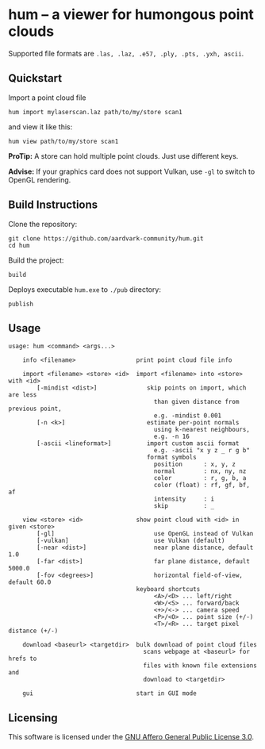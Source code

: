 # hum – a viewer for **hum**ongous point clouds

Supported file formats are `.las, .laz, .e57, .ply, .pts, .yxh, ascii`.

## Quickstart

Import a point cloud file
```
hum import mylaserscan.laz path/to/my/store scan1
```
and view it like this:
```
hum view path/to/my/store scan1
```

**ProTip:** A store can hold multiple point clouds. Just use different keys.

**Advise:** If your graphics card does not support Vulkan, use `-gl` to switch to OpenGL rendering.

## Build Instructions

Clone the repository:
```
git clone https://github.com/aardvark-community/hum.git
cd hum
```

Build the project:
```
build
```

Deploys executable `hum.exe` to `./pub` directory:
```
publish
```

## Usage

```
usage: hum <command> <args...>

    info <filename>                 print point cloud file info

    import <filename> <store> <id>  import <filename> into <store> with <id>
        [-mindist <dist>]              skip points on import, which are less
                                         than given distance from previous point,
                                         e.g. -mindist 0.001
        [-n <k>]                       estimate per-point normals
                                         using k-nearest neighbours,
                                         e.g. -n 16
        [-ascii <lineformat>]          import custom ascii format
                                         e.g. -ascii "x y z _ r g b"
                                       format symbols
                                         position      : x, y, z
                                         normal        : nx, ny, nz
                                         color         : r, g, b, a
                                         color (float) : rf, gf, bf, af
                                         intensity     : i
                                         skip          : _

    view <store> <id>               show point cloud with <id> in given <store>
        [-gl]                            use OpenGL instead of Vulkan
        [-vulkan]                        use Vulkan (default)
        [-near <dist>]                   near plane distance, default 1.0
        [-far <dist>]                    far plane distance, default 5000.0
        [-fov <degrees>]                 horizontal field-of-view, default 60.0
                                    keyboard shortcuts
                                         <A>/<D> ... left/right
                                         <W>/<S> ... forward/back
                                         <+>/<-> ... camera speed
                                         <P>/<O> ... point size (+/-)
                                         <T>/<R> ... target pixel distance (+/-)

    download <baseurl> <targetdir>  bulk download of point cloud files
                                      scans webpage at <baseurl> for hrefs to
                                      files with known file extensions and
                                      download to <targetdir>

    gui                             start in GUI mode                          
```

## Licensing

This software is licensed under the [GNU Affero General Public License 3.0](https://www.gnu.org/licenses/agpl-3.0.en.html).
